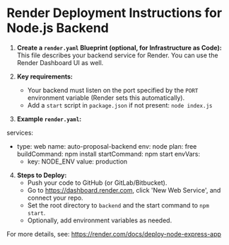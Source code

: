 # Render Deployment Instructions for Node.js Backend

1. **Create a `render.yaml` Blueprint (optional, for Infrastructure as Code):**
   This file describes your backend service for Render. You can use the Render Dashboard UI as well.

2. **Key requirements:**
   - Your backend must listen on the port specified by the `PORT` environment variable (Render sets this automatically).
   - Add a `start` script in `package.json` if not present: `node index.js`

3. **Example `render.yaml`:**

services:
  - type: web
    name: auto-proposal-backend
    env: node
    plan: free
    buildCommand: npm install
    startCommand: npm start
    envVars:
      - key: NODE_ENV
        value: production

4. **Steps to Deploy:**
   - Push your code to GitHub (or GitLab/Bitbucket).
   - Go to https://dashboard.render.com, click 'New Web Service', and connect your repo.
   - Set the root directory to `backend` and the start command to `npm start`.
   - Optionally, add environment variables as needed.

For more details, see: https://render.com/docs/deploy-node-express-app
